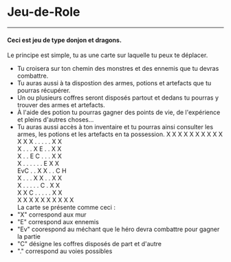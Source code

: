 # Jeu-de-Role  
---   
#### Ceci est jeu de type donjon et dragons.  
Le principe est simple, tu as une carte sur laquelle tu peux te déplacer.
- Tu croisera sur ton chemin des monstres et des ennemis que tu devras combattre.
- Tu auras aussi à ta dispostion des armes, potions et artefacts que tu pourras récupérer.
- Un ou plusieurs coffres seront disposés partout et dedans tu pourras y trouver des armes
et artefacts.
- À l'aide des potion tu pourras gagner des points de vie, de l'expérience
et pleins d'autres choses...  
- Tu auras aussi accès à ton inventaire et tu pourras ainsi consulter les armes, les potions et les artefacts en ta possession.
X X X X X X X X X X  
X X X . . . . . X X  
X . . . X E . . X X  
X . . E C . . . X X  
X . . . . . . E X X  
EvC . . X X . . C H  
X . . . X X . . X X  
X . . . . . C . X X  
X X C . . . . . X X  
X X X X X X X X X X  
La carte se présente comme ceci :  
- "X" correspond aux mur  
- "E" correspond aux ennemis  
- "Ev" coorespond au méchant que le héro devra combattre pour gagner la partie  
- "C" désigne les coffres disposés de part et d'autre  
- "." correspond au voies possibles
